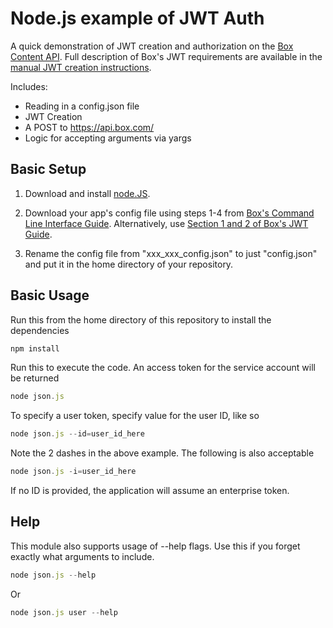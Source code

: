 Node.js example of JWT Auth
===================

A quick demonstration of JWT creation and authorization on the [Box Content API](https://developers.box.com/docs/).
Full description of Box's JWT requirements are available in the [manual JWT creation instructions](https://developer.box.com/v2.0/docs/construct-jwt-claim-manually).

Includes:

- Reading in a config.json file
- JWT Creation
- A POST to https://api.box.com/
- Logic for accepting arguments via yargs

Basic Setup
-----------

1. Download and install [node.JS](https://nodejs.org/en/).

1. Download your app's config file using steps 1-4 from [Box's Command Line Interface Guide](https://developer.box.com/v2.0/docs/box-cli#section-initial-setup). Alternatively, use [Section 1 and 2 of Box's JWT Guide](https://developer.box.com/v2.0/docs/authentication-with-jwt#section-1-generate-an-rsa-keypair-in-the-developer-console).

1. Rename the config file from "xxx_xxx_config.json" to just "config.json" and put it in the home directory of your repository.

Basic Usage
-----------

Run this from the home directory of this repository to install the dependencies
```js
npm install
```
Run this to execute the code. An access token for the service account will be returned
```js
node json.js
```
To specify a user token, specify value for the user ID, like so
```js
node json.js --id=user_id_here
```
Note the 2 dashes in the above example. The following is also acceptable
```js
node json.js -i=user_id_here
```

If no ID is provided, the application will assume an enterprise token.

Help
-----------
This module also supports usage of --help flags. Use this if you forget exactly what arguments to include.

```js
node json.js --help
```
Or
```js
node json.js user --help
```
